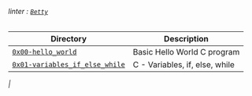 
<em>linter<em> : [`Betty`](https://github.com/holbertonschool/Betty)
<br>
<br>


| Directory | Description |
| -------- | ----------- |
| [`0x00-hello_world`](https://github.com/noornee/alx-low_level_programming/tree/main/0x00-hello_world) | Basic Hello World C program |
| [`0x01-variables_if_else_while`](https://github.com/noornee/alx-low_level_programming/tree/main/0x01-variables_if_else_while) | C - Variables, if, else, while
|
